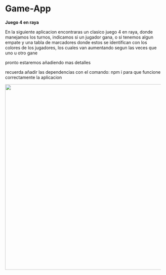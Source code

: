 # Game-App

**Juego 4 en raya**

En la siguiente aplicacion encontraras un clasico juego 4 en raya,
donde manejamos los turnos, indicamos si un jugador gana, o si tenemos algun empate
y una tabla de marcadores donde estos se identifican con los colores de los jugadores,
los cuales van aumentando segun las veces que uno u otro gane

pronto estaremos añadiendo mas detalles

recuerda añadir las dependencias con el comando: npm i para que funcione correctamente la aplicacion

<img height="600px" src="./captures/WhatsApp Image 2022-03-14 at 6.49.50 PM.jpeg">